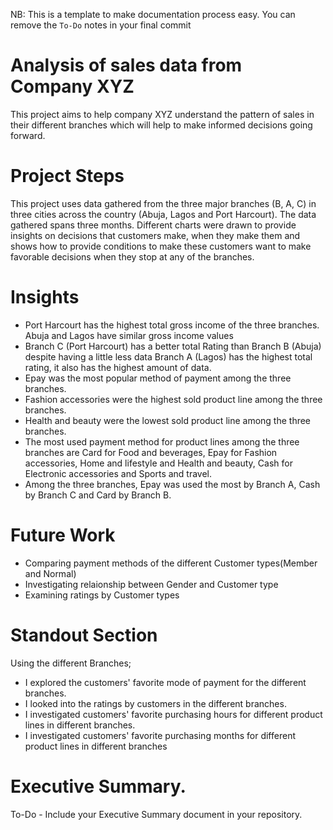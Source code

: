 NB: This is a template to make documentation process easy. You can remove the `To-Do` notes in your final commit

# Analysis of sales data from Company XYZ

This project aims to help company XYZ understand the pattern of sales in their different branches which will help to make informed decisions going forward.

# Project Steps

This project uses data gathered from the three major branches (B, A, C) in three cities across the country (Abuja, Lagos and Port Harcourt). The data gathered spans three months. Different charts were drawn to provide insights on decisions that customers make, when they make them and shows how to provide conditions to make these customers want to make favorable decisions when they stop at any of the branches.

# Insights

* Port Harcourt has the highest total gross income  of the three branches. Abuja and Lagos have similar gross income values
* Branch C (Port Harcourt) has a better total Rating than Branch B (Abuja) despite having a little less data Branch A (Lagos) has the highest total rating, it also has the highest amount of data.
* Epay was the most popular method of payment among the three branches.
* Fashion accessories were the highest sold product line among the three branches.
* Health and beauty were the lowest sold product line among the three branches.
* The most used payment method for product lines among the three branches are Card for Food and beverages, Epay for Fashion accessories, Home and lifestyle and Health and beauty, Cash for Electronic accessories and Sports and travel.
* Among the three branches, Epay was used the most by Branch A, Cash by Branch C and Card by Branch B.

# Future Work

* Comparing payment methods of the different Customer types(Member and Normal)
* Investigating relaionship between Gender and Customer type
* Examining ratings by Customer types

# Standout Section

Using the different Branches;
* I explored the customers' favorite mode of payment for the different branches.
* I looked into the ratings by customers in the different branches.
* I investigated customers' favorite purchasing hours for different product lines in different branches.
* I investigated customers' favorite purchasing months for different product lines in different branches

# Executive Summary.

To-Do - Include your Executive Summary document in your repository.
